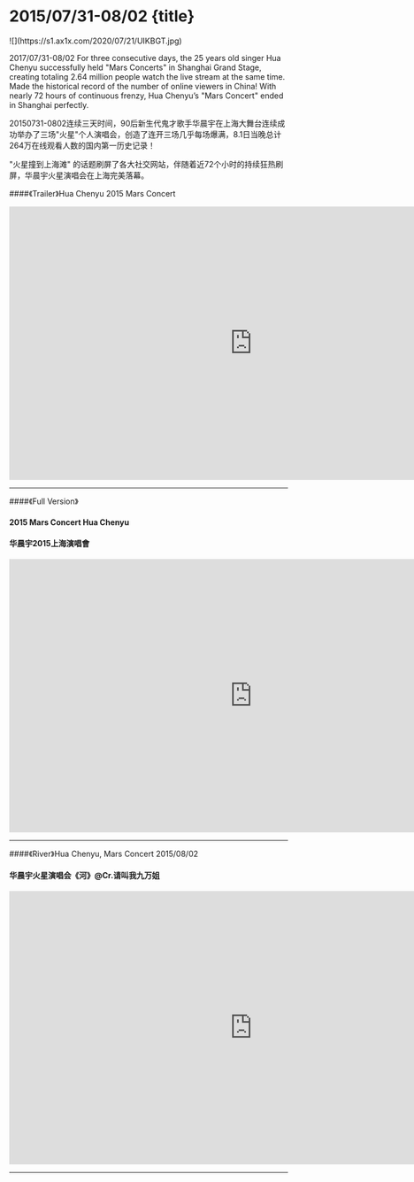 # 2015/07/31-08/02 {title}

<div class="background" markdown="1">
![](https://s1.ax1x.com/2020/07/21/UIKBGT.jpg)
</div>

2017/07/31-08/02 For three consecutive days, the 25 years old singer Hua Chenyu successfully held "Mars Concerts" in Shanghai Grand Stage, creating totaling 2.64 million people watch the live stream at the same time. Made the historical record of the number of online viewers in China!  With nearly 72 hours of continuous frenzy, Hua Chenyu’s "Mars Concert" ended in Shanghai perfectly.

20150731-0802连续三天时间，90后新生代鬼才歌手华晨宇在上海大舞台连续成功举办了三场"火星"个人演唱会，创造了连开三场几乎每场爆满，8.1日当晚总计264万在线观看人数的国内第一历史记录！ 

"火星撞到上海滩" 的话题刷屏了各大社交网站，伴随着近72个小时的持续狂热刷屏，华晨宇火星演唱会在上海完美落幕。

####《Trailer》Hua Chenyu 2015 Mars Concert 

<iframe width="878" height="494" src="https://www.youtube.com/embed/mvBfg1wHqZA" frameborder="0" allow="accelerometer; autoplay; encrypted-media; gyroscope; picture-in-picture" allowfullscreen></iframe>

----------------------

####《Full Version》
#### 2015 Mars Concert Hua Chenyu
#### 华晨宇2015上海演唱會

<iframe width="878" height="494" src="https://www.youtube.com/embed/8Ck5h8YEy9Q" frameborder="0" allow="accelerometer; autoplay; encrypted-media; gyroscope; picture-in-picture" allowfullscreen></iframe>

----------------------

####《River》Hua Chenyu, Mars Concert 2015/08/02
#### 华晨宇火星演唱会《河》@Cr.请叫我九万姐

<iframe width="878" height="494" src="https://www.youtube.com/embed/zs23C_xHNXM?list=PLcJCZrYu6H-l1M_ZSE8Q0wsGwFMU8gjV_" frameborder="0" allow="accelerometer; autoplay; encrypted-media; gyroscope; picture-in-picture" allowfullscreen></iframe>

----------------------